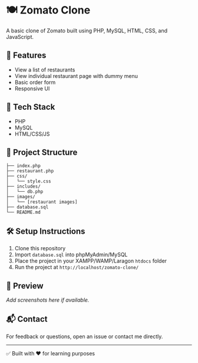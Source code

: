 # 🍽️ Zomato Clone

A basic clone of Zomato built using PHP, MySQL, HTML, CSS, and JavaScript.

## 🚀 Features
- View a list of restaurants
- View individual restaurant page with dummy menu
- Basic order form
- Responsive UI

## 🧰 Tech Stack
- PHP
- MySQL
- HTML/CSS/JS

## 📁 Project Structure
```
├── index.php
├── restaurant.php
├── css/
│   └── style.css
├── includes/
│   └── db.php
├── images/
│   └── [restaurant images]
├── database.sql
└── README.md
```

## 🛠️ Setup Instructions
1. Clone this repository
2. Import `database.sql` into phpMyAdmin/MySQL
3. Place the project in your XAMPP/WAMP/Laragon `htdocs` folder
4. Run the project at `http://localhost/zomato-clone/`

## 📸 Preview
_Add screenshots here if available._

## 📬 Contact
For feedback or questions, open an issue or contact me directly.

---

✅ Built with ❤️ for learning purposes